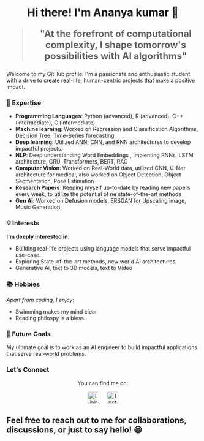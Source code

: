 <h1 align="center">Hi there! I'm Ananya kumar 👋</h1>

<blockquote style="font-size: 24px;">
  <p align="center">
    <strong>"At the forefront of computational complexity, I shape tomorrow's possibilities with AI algorithms"</strong>
  </p>
</blockquote>

Welcome to my GitHub profile! I'm a passionate and enthusiastic student with a drive to create real-life, human-centric projects that make a positive impact.

### 🚀 Expertise

- **Programming Languages**: Python (advanced), R (advanced), C++ (intermediate), C (intermediate)
- **Machine learning**: Worked on Regression and Classification Algorithms, Decision Tree, Time-Series forecasting
- **Deep learning**: Utilized ANN, CNN, and RNN architectures to develop impactful projects.
- **NLP**: Deep understanding Word Embeddings , Implenting RNNs, LSTM architecture, GRU, Transformers, BERT, RAG 
- **Computer Vision**: Worked on Real-World data, utilized CNN, U-Net architecture for medical, also worked on Object Detection, Object Segmentation, Pose Estimation
- **Research Papers**: Keeping myself up-to-date by reading new papers every week, to utilize the potential of ne state-of-the-art methods
- **Gen AI**: Worked on Defusion models, ERSGAN for Upscaling image, Music Generation 

### 💡 Interests

**I'm deeply interested in**:

- Building real-life projects using language models that serve impactful use-case.
- Exploring State-of-the-art methods, new world Ai architectures.
- Generative Ai, text to 3D models, text to Video

### 📚 Hobbies

*Apart from coding, I enjoy*:

- Swimming makes my mind clear
- Reading philospy is a bless.

### 🌱 Future Goals

My ultimate goal is to work as an AI engineer to build impactful applications that serve real-world problems.

### Let's Connect

<p align="center">
  You can find me on:
</p>

<p align="center">
  <a href="https://www.linkedin.com/in/ananya8154/">
    <img src="https://raw.githubusercontent.com/rahuldkjain/github-profile-readme-generator/master/src/images/icons/Social/linked-in-alt.svg" alt="LinkedIn" height="30" />
  </a>&nbsp;&nbsp;&nbsp;
  <a href="https://instagram.com/ananyakr.io">
    <img src="https://raw.githubusercontent.com/rahuldkjain/github-profile-readme-generator/master/src/images/icons/Social/instagram.svg" alt="Instagram" height="30" />
  </a>
</p>

Feel free to reach out to me for collaborations, discussions, or just to say hello! 😄
------
